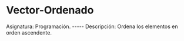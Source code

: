 # Vector-Ordenado
Asignatura: Programación. ----- Descripción: Ordena los elementos en orden ascendente.
